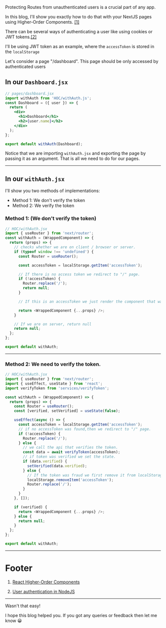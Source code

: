 Protecting Routes from unauthenticated users is a crucial part of any app.

In this blog, I'll show you exactly how to do that with your NextJS pages using
Higher-Order Components. [[1]](#footer)

There can be several ways of authenticating a user like using cookies or JWT
tokens.[[2]](#footer)

I'll be using JWT token as an example, where the `accessToken` is stored in the
`localStorage`

Let's consider a page "/dashboard". This page should be only accessed by
authenticated users

## In our `Dashboard.jsx`

```jsx
// pages/dashboard.jsx
import withAuth from 'HOC/withAuth.js';
const Dashboard = ({ user }) => {
  return (
    <div>
      <h1>Dashboard</h1>
      <h2>{user.name}</h2>
    </div>
  );
};

export default withAuth(Dashboard);
```

Notice that we are importing `withAuth.jsx` and exporting the page by passing it
as an argument. That is all we need to do for our pages.

---

## In our `withAuth.jsx`

I'll show you two methods of implementations:

- Method 1: We don't verify the token
- Method 2: We verify the token

### Method 1: (We don't verify the token)

```js
// HOC/withAuth.jsx
import { useRouter } from 'next/router';
const withAuth = (WrappedComponent) => {
  return (props) => {
    // checks whether we are on client / browser or server.
    if (typeof window !== 'undefined') {
      const Router = useRouter();

      const accessToken = localStorage.getItem('accessToken');

      // If there is no access token we redirect to "/" page.
      if (!accessToken) {
        Router.replace('/');
        return null;
      }

      // If this is an accessToken we just render the component that was passed with all its props

      return <WrappedComponent {...props} />;
    }

    // If we are on server, return null
    return null;
  };
};

export default withAuth;
```

---

### Method 2: We need to verify the token.

```js
// HOC/withAuth.jsx
import { useRouter } from 'next/router';
import { useEffect, useState } from 'react';
import verifyToken from 'services/verifyToken';

const withAuth = (WrappedComponent) => {
  return (props) => {
    const Router = useRouter();
    const [verified, setVerified] = useState(false);

    useEffect(async () => {
      const accessToken = localStorage.getItem('accessToken');
      // if no accessToken was found,then we redirect to "/" page.
      if (!accessToken) {
        Router.replace('/');
      } else {
        // we call the api that verifies the token.
        const data = await verifyToken(accessToken);
        // if token was verified we set the state.
        if (data.verified) {
          setVerified(data.verified);
        } else {
          // If the token was fraud we first remove it from localStorage and then redirect to "/"
          localStorage.removeItem('accessToken');
          Router.replace('/');
        }
      }
    }, []);

    if (verified) {
      return <WrappedComponent {...props} />;
    } else {
      return null;
    }
  };
};

export default withAuth;
```

---

# Footer

1. [React Higher-Order Components](https://reactjs.org/docs/higher-order-components.html)

2. [User authentication in NodeJS](https://debbie.hashnode.dev/a-beginners-guide-to-user-authentication-and-authorization-with-json-web-tokens-versus-sessions-in-nodejs)

---

Wasn't that easy!

I hope this blog helped you. If you got any queries or feedback then let me know
😀
